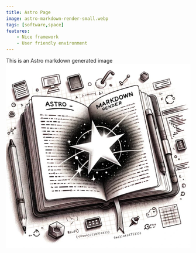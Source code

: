 ```yaml
---
title: Astro Page
image: astro-markdown-render-small.webp
tags: [software,space]
features:
    - Nice framework
    - User friendly environment
---
```


This is an Astro markdown generated image
![Astro Markdown](./astro-markdown-render-small.webp)

